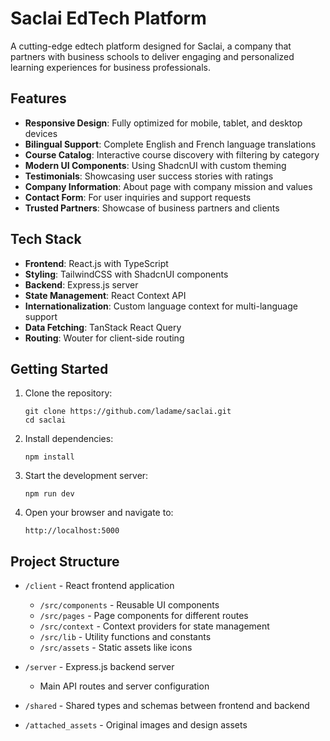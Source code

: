 # Saclai EdTech Platform

A cutting-edge edtech platform designed for Saclai, a company that partners with business schools to deliver engaging and personalized learning experiences for business professionals.

## Features

- **Responsive Design**: Fully optimized for mobile, tablet, and desktop devices
- **Bilingual Support**: Complete English and French language translations
- **Course Catalog**: Interactive course discovery with filtering by category
- **Modern UI Components**: Using ShadcnUI with custom theming
- **Testimonials**: Showcasing user success stories with ratings
- **Company Information**: About page with company mission and values
- **Contact Form**: For user inquiries and support requests
- **Trusted Partners**: Showcase of business partners and clients

## Tech Stack

- **Frontend**: React.js with TypeScript
- **Styling**: TailwindCSS with ShadcnUI components
- **Backend**: Express.js server
- **State Management**: React Context API
- **Internationalization**: Custom language context for multi-language support
- **Data Fetching**: TanStack React Query
- **Routing**: Wouter for client-side routing

## Getting Started

1. Clone the repository:
   ```
   git clone https://github.com/ladame/saclai.git
   cd saclai
   ```

2. Install dependencies:
   ```
   npm install
   ```

3. Start the development server:
   ```
   npm run dev
   ```

4. Open your browser and navigate to:
   ```
   http://localhost:5000
   ```

## Project Structure

- `/client` - React frontend application
  - `/src/components` - Reusable UI components
  - `/src/pages` - Page components for different routes
  - `/src/context` - Context providers for state management
  - `/src/lib` - Utility functions and constants
  - `/src/assets` - Static assets like icons

- `/server` - Express.js backend server
  - Main API routes and server configuration

- `/shared` - Shared types and schemas between frontend and backend

- `/attached_assets` - Original images and design assets
